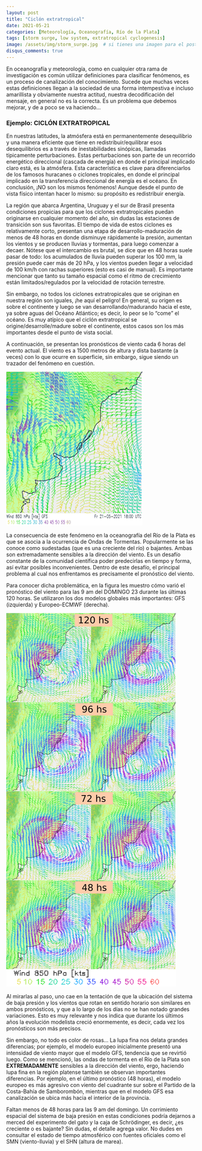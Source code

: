 ```yaml
---
layout: post
title: "Ciclón extratropical"
date: 2021-05-21
categories: [Meteorología, Oceanografía, Río de la Plata]
tags: [storm surge, low system, extratropical cyclogenesis]
image: /assets/img/storm_surge.jpg  # si tienes una imagen para el post
disqus_comments: true
---
```


En oceanografía y meteorología, como en cualquier otra rama de investigación es común utilizar definiciones para clasificar fenómenos, es un proceso de canalización del conocimiento. Sucede que muchas veces estas definiciones llegan a la sociedad de una forma intempestiva e incluso amarillista y obviamente nuestra actitud, nuestra decodificación del mensaje, en general no es la correcta. Es un problema que debemos mejorar, y de a poco se va haciendo…

### Ejemplo: CICLÓN EXTRATROPICAL

En nuestras latitudes, la atmósfera está en permanentemente desequilibrio y una manera eficiente que tiene en redistribuir/equilibrar esos desequilibrios es a través de inestabilidades sinópicas, llamadas típicamente perturbaciones. Estas perturbaciones son parte de un recorrido energético direccional (cascada de energía) en donde el principal implicado claro está, es la atmósfera. Esta característica es clave para diferenciarlos de los famosos huracanes o ciclones tropicales, en donde el principal implicado en la transferencia direccional de energía es el océano. En conclusión, ¡NO son los mismos fenómenos! Aunque desde el punto de vista físico intentan hacer lo mismo: su propósito es redistribuir energía.

La región que abarca Argentina, Uruguay y el sur de Brasil presenta condiciones propicias para que los ciclones extratropicales puedan originarse en cualquier momento del año, sin dudas las estaciones de transición son sus favoritas. El tiempo de vida de estos ciclones es relativamente corto, presentan una etapa de desarrollo-maduración de menos de 48 horas en donde disminuye rápidamente la presión, aumentan los vientos y se producen lluvias y tormentas, para luego comenzar a decaer. Nótese que el intercambio es brutal, se dice que en 48 horas suele pasar de todo: los acumulados de lluvia pueden superar los 100 mm, la presión puede caer más de 20 hPa, y los vientos pueden llegar a velocidad de 100 km/h con rachas superiores (esto es casi de manual). Es importante mencionar que tanto su tamaño espacial como el ritmo de crecimiento están limitados/regulados por la velocidad de rotación terrestre.

Sin embargo, no todos los ciclones extratropicales que se originan en nuestra región son iguales, ¡he aquí el peligro! En general, su origen es sobre el continente y luego se van desarrollando/madurando hacia el este, ya sobre aguas del Océano Atlántico; es decir, lo peor se lo “come” el océano. Es muy atípico que el ciclón extratropical se origine/desarrolle/madure sobre el continente, estos casos son los más importantes desde el punto de vista social.

A continuación, se presentan los pronósticos de viento cada 6 horas del evento actual. El viento es a 1500 metros de altura y dista bastante (a veces) con lo que ocurre en superficie, sin embargo, sigue siendo un trazador del fenómeno en cuestión.

![Ciclón en Movimiento](/assets/video/ciclon-22-5-2021.gif)

La consecuencia de este fenómeno en la oceanografía del Río de la Plata es que se asocia a la ocurrencia de Ondas de Tormentas. Popularmente se las conoce como sudestadas (que es una creciente del río) o bajantes. Ambas son extremadamente sensibles a la dirección del viento. Es un desafío constante de la comunidad científica poder predecirlas en tiempo y forma, así evitar posibles inconvenientes. Dentro de este desafío, el principal problema al cual nos enfrentamos es precisamente el pronóstico del viento.

Para conocer dicha problemática, en la figura les muestro cómo varió el pronóstico del viento para las 9 am del DOMINGO 23 durante las últimas 120 horas. Se utilizaron los dos modelos globales más importantes: GFS (izquierda) y Europeo-ECMWF (derecha).

![Pronóstico de Viento](/assets/img/ciclon-23-5-2021.png)

Al mirarlas al paso, uno cae en la tentación de que la ubicación del sistema de baja presión y los vientos que rotan en sentido horario son similares en ambos pronósticos, y que a lo largo de los días no se han notado grandes variaciones. Esto es muy relevante y nos indica que durante los últimos años la evolución modelista creció enormemente, es decir, cada vez los pronósticos son más precisos.

Sin embargo, no todo es color de rosas… La lupa fina nos delata grandes diferencias; por ejemplo, el modelo europeo inicialmente presentó una intensidad de viento mayor que el modelo GFS, tendencia que se revirtió luego. Como se mencionó, las ondas de tormenta en el Río de la Plata son **EXTREMADAMENTE** sensibles a la dirección del viento, ergo, haciendo lupa fina en la región platense también se observan importantes diferencias. Por ejemplo, en el último pronóstico (48 horas), el modelo europeo es más agresivo con viento del cuadrante sur sobre el Partido de la Costa-Bahía de Samborombón, mientras que en el modelo GFS esa canalización se ubica más hacia el interior de la provincia.

Faltan menos de 48 horas para las 9 am del domingo. Un corrimiento espacial del sistema de baja presión en estas condiciones podría dejarnos a merced del experimento del gato y la caja de Schrödinger, es decir, ¿es creciente o es bajante? Sin dudas, el detalle agrega valor. No dudes en consultar el estado de tiempo atmosférico con fuentes oficiales como el SMN (viento-lluvia) y el SHN (altura de marea).
